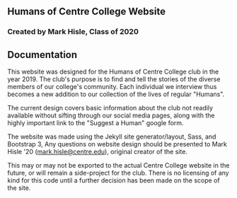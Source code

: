 ## Humans of Centre College Website

### Created by Mark Hisle, Class of 2020

## Documentation
 
 This website was designed for the Humans of Centre College club in the year 2019. The club's purpose is to find and tell the stories of
 the diverse members of our college's community. Each individual we interview thus becomes a new addition to our collection of the lives
 of regular "Humans".
 
 The current design covers basic information about the club not readily available without sifting through our social media pages, along
 with the highly important link to the "Suggest a Human" google form.
 
 The website was made using the Jekyll site generator/layout, Sass, and Bootstrap 3, Any questions on website design should be 
 presented to Mark Hisle '20 (mark.hisle@centre.edu), original creator of the site.

 This may or may not be exported to the actual Centre College website in the future, or will remain a side-project
 for the club. There is no licensing of any kind for this code until a further decision has been made on the scope of the site.
